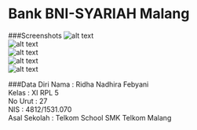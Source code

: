 # Bank BNI-SYARIAH Malang
###Screenshots
![alt text](https://github.com/ridhanadhirafebyani/Ridha-ATM/blob/master/satu.PNG)<br>
![alt text](https://github.com/ridhanadhirafebyani/Ridha-ATM/blob/master/dua.PNG)<br>
![alt text](https://github.com/ridhanadhirafebyani/Ridha-ATM/blob/master/tiga.PNG)<br>
![alt text](https://github.com/ridhanadhirafebyani/Ridha-ATM/blob/master/empat.PNG)<br>
![alt text](https://github.com/ridhanadhirafebyani/Ridha-ATM/blob/master/lima.PNG)<br>

###Data Diri
Nama : Ridha Nadhira Febyani <br>
Kelas : XI RPL 5<br>
No Urut : 27<br>
NIS : 4812/1531.070<br>
Asal Sekolah : Telkom School SMK Telkom Malang
